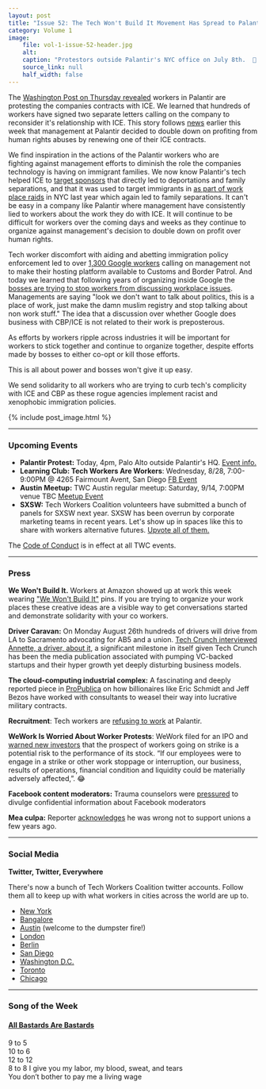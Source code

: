 ```yaml
---
layout: post
title: "Issue 52: The Tech Won't Build It Movement Has Spread to Palantir"
category: Volume 1
image:
    file: vol-1-issue-52-header.jpg
    alt: 
    caption: "Protestors outside Palantir's NYC office on July 8th.  📸 @lauren_fcoa"
    source_link: null
    half_width: false
---
```


<!-- Content imported from: https://mailchi.mp/29f35eb906a2/the-tech-wont-build-it-movement-has-spread-to-palantir?e=dbff030191 -->

The [Washington Post on Thursday revealed](https://www.washingtonpost.com/business/2019/08/22/war-inside-palantir-data-mining-firms-ties-ice-under-attack-by-employees/) workers in Palantir are protesting the companies contracts with ICE. We learned that hundreds of workers have signed two separate letters calling on the company to reconsider it's relationship with ICE. This story follows [news](https://www.vice.com/en_us/article/ywadv7/ice-just-renewed-its-contract-with-palantir) earlier this week that management at Palantir decided to double down on profiting from human rights abuses by renewing one of their ICE contracts.

<!--excerpt-->

We find inspiration in the actions of the Palantir workers who are fighting against management efforts to diminish the role the companies technology is having on immigrant families. We now know Palantir's tech helped ICE to [target sponsors](https://mijente.net/2019/05/02/palantir-arresting-families/) that directly led to deportations and family separations, and that it was used to target immigrants in [as part of work place raids](https://wnyc.org/story/palantir-directly-powers-ice-workplace-raids-emails-show/) in NYC last year which again led to family separations. It can't be easy in a company like Palantir where management have consistently lied to workers about the work they do with ICE. It will continue to be difficult for workers over the coming days and weeks as they continue to organize against management's decision to double down on profit over human rights.

Tech worker discomfort with aiding and abetting immigration policy enforcement led to over [1,300 Google workers](https://medium.com/@no.gcp.for.cbp/google-must-stand-against-human-rights-abuses-nogcpforcbp-88c60e1fc35e) calling on management not to make their hosting platform available to Customs and Border Patrol. And today we learned that following years of organizing inside Google the [bosses are trying to stop workers from discussing workplace issues](https://www.vox.com/recode/2019/8/23/20829430/google-new-community-guidelines-employees-political-speech-internal-debate). Managements are saying "look we don't want to talk about politics, this is a place of work, just make the damn muslim registry and stop talking about non work stuff." The idea that a discussion over whether Google does business with CBP/ICE is not related to their work is preposterous.

As efforts by workers ripple across industries it will be important for workers to stick together and continue to organize together, despite efforts made by bosses to either co-opt or kill those efforts.

This is all about power and bosses won't give it up easy.

We send solidarity to all workers who are trying to curb tech's complicity with ICE and CBP as these rogue agencies implement racist and xenophobic immigration policies.

{% include post_image.html %}

***

###  Upcoming Events

- **Palantir Protest:** Today, 4pm, Palo Alto outside Palantir's HQ. [Event info.](https://twitter.com/CloseTheCampsBA/status/1163977612177432577?s=20)
- **Learning Club: Tech Workers Are Workers**: Wednesday, 8/28, 7:00-9:00PM @ 4265 Fairmount Avent, San Diego [FB Event](https://www.facebook.com/events/454560155397931/)
- **Austin Meetup:** TWC Austin regular meetup: Saturday, 9/14, 7:00PM venue TBC [Meetup Event](https://www.meetup.com/Tech-Workers-Coalition-ATX/events/264092263/) 
- **SXSW:**  Tech Workers Coalition volunteers have submitted a bunch of panels for SXSW next year. SXSW has been overrun by corporate marketing teams in recent years. Let's show up in spaces like this to share with workers alternative futures. [Upvote all of them.](https://twitter.com/techworkersco/status/1162470191709581312?s=20)

The [Code of Conduct](https://techworkerscoalition.org/community-guide.html) is in effect at all TWC events.

***

###  Press

**We Won't Build It.** Workers at Amazon showed up at work this week wearing ["We Won't Build It"](https://twitter.com/WeWontBuildIt/status/1164234617324371969?s=20) pins. If you are trying to organize your work places these creative ideas are a visible way to get conversations started and demonstrate solidarity with your co workers.   

**Driver Caravan:** On Monday August 26th hundreds of drivers will drive from LA to Sacramento advocating for AB5 and a union. [Tech Crunch interviewed Annette, a driver, about it](https://techcrunch.com/2019/08/22/hundreds-of-uber-and-lyft-drivers-to-launch-a-protest-caravan-across-california/), a significant milestone in itself given Tech Crunch has been the media publication associated with pumping VC-backed startups and their hyper growth yet deeply disturbing business models.   

**The cloud-computing industrial complex:** A fascinating and deeply reported piece in [ProPublica](https://www.propublica.org/article/how-amazon-and-silicon-valley-seduced-the-pentagon#166757) on how billionaires like Eric Schmidt and Jeff Bezos have worked with consultants to weasel their way into lucrative military contracts.   

**Recruitment**: Tech workers are [refusing to work](https://www.meetup.com/Tech-Workers-Coalition-ATX/events/264092263/) at Palantir.  

**WeWork Is Worried About Worker Protests**: WeWork filed for an IPO and [warned new investors](https://qz.com/work/1687484/wework-ipo-risk-factors-in-s-1-filing-include-employee-strike/) that the prospect of workers going on strike is a potential risk to the performance of its stock. “If our employees were to engage in a strike or other work stoppage or interruption, our business, results of operations, financial condition and liquidity could be materially adversely affected,”. 😂

**Facebook content moderators:** Trauma counselors were [pressured](https://theintercept.com/2019/08/16/facebook-moderators-mental-health-accenture/) to divulge confidential information about Facebook moderators  

**Mea culpa:** Reporter [acknowledges](https://www.vox.com/policy-and-politics/2019/8/19/20727283/unions-good-income-inequality-wealth?utm_campaign=germanrlopez&utm_content=chorus&utm_medium=social&utm_source=twitter) he was wrong not to support unions a few years ago.

***

###  Social Media

**Twitter, Twitter, Everywhere**

There's now a bunch of Tech Workers Coalition twitter accounts. Follow them all to keep up with what workers in cities across the world are up to.

*   [New York](https://twitter.com/techworkerscony)
*   [Bangalore](https://mobile.twitter.com/twc_bangalore)
*   [Austin](https://mobile.twitter.com/twcatx) (welcome to the dumpster fire!) 
*   [London](https://mobile.twitter.com/TechWorkersLDN)
*   [Berlin](https://mobile.twitter.com/TechWorkersBER)
*   [San Diego](https://twitter.com/twcsandiego)
*   [Washington D.C.](https://mobile.twitter.com/dctechworkers)
*   [Toronto](https://mobile.twitter.com/to_twc)
*   [Chicago](https://mobile.twitter.com/chicago_twc)

***

### Song of the Week

#### [All Bastards Are Bastards](https://materialsupport.bandcamp.com/track/all-bosses-are-bastards-abab)

9 to 5  
10 to 6  
12 to 12  
8 to 8 I give you my labor, my blood, sweat, and tears  
You don’t bother to pay me a living wage  
